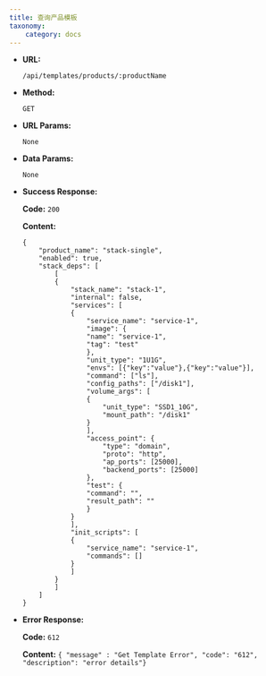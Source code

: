 ```yaml
---
title: 查询产品模板
taxonomy:
    category: docs
---
```


* **URL:**

    `/api/templates/products/:productName`

* **Method:**

    `GET`

* **URL Params:**

    `None`

* **Data Params:**

    `None`

* **Success Response:**

	**Code:** `200`

	**Content:** 
	
	```
    {
        "product_name": "stack-single",
        "enabled": true,
        "stack_deps": [
            [
            {
                "stack_name": "stack-1",
                "internal": false,
                "services": [
                {
                    "service_name": "service-1",
                    "image": {
                    "name": "service-1",
                    "tag": "test"
                    },
                    "unit_type": "1U1G",
                    "envs": [{"key":"value"},{"key":"value"}],
                    "command": ["ls"],
                    "config_paths": ["/disk1"],
                    "volume_args": [
                    {
                        "unit_type": "SSD1_10G",
                        "mount_path": "/disk1"
                    }
                    ],
                    "access_point": {
                        "type": "domain",
                        "proto": "http",
                        "ap_ports": [25000],
                        "backend_ports": [25000]
                    },
                    "test": {
                    "command": "",
                    "result_path": ""
                    }
                }
                ],
                "init_scripts": [
                {
                    "service_name": "service-1",
                    "commands": []
                }
                ]
            }
            ]
        ]
    }
    ```
* **Error Response:**

	**Code:** `612`
  	
  	**Content:** `{ "message" : "Get Template Error", "code": "612", "description": "error details"}`
